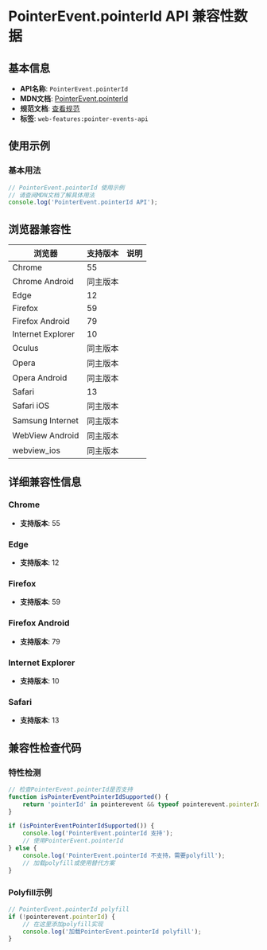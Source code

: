 # PointerEvent.pointerId API 兼容性数据

## 基本信息

- **API名称**: `PointerEvent.pointerId`
- **MDN文档**: [PointerEvent.pointerId](https://developer.mozilla.org/docs/Web/API/PointerEvent/pointerId)
- **规范文档**: [查看规范](https://w3c.github.io/pointerevents/#dom-pointerevent-pointerid)
- **标签**: `web-features:pointer-events-api`

## 使用示例

### 基本用法

```javascript
// PointerEvent.pointerId 使用示例
// 请查阅MDN文档了解具体用法
console.log('PointerEvent.pointerId API');
```

## 浏览器兼容性

| 浏览器 | 支持版本 | 说明 |
|--------|----------|------|
| Chrome | 55 |  |
| Chrome Android | 同主版本 |  |
| Edge | 12 |  |
| Firefox | 59 |  |
| Firefox Android | 79 |  |
| Internet Explorer | 10 |  |
| Oculus | 同主版本 |  |
| Opera | 同主版本 |  |
| Opera Android | 同主版本 |  |
| Safari | 13 |  |
| Safari iOS | 同主版本 |  |
| Samsung Internet | 同主版本 |  |
| WebView Android | 同主版本 |  |
| webview_ios | 同主版本 |  |

## 详细兼容性信息

### Chrome

- **支持版本**: 55

### Edge

- **支持版本**: 12

### Firefox

- **支持版本**: 59

### Firefox Android

- **支持版本**: 79

### Internet Explorer

- **支持版本**: 10

### Safari

- **支持版本**: 13

## 兼容性检查代码

### 特性检测

```javascript
// 检查PointerEvent.pointerId是否支持
function isPointerEventPointerIdSupported() {
    return 'pointerId' in pointerevent && typeof pointerevent.pointerId === 'function';
}

if (isPointerEventPointerIdSupported()) {
    console.log('PointerEvent.pointerId 支持');
    // 使用PointerEvent.pointerId
} else {
    console.log('PointerEvent.pointerId 不支持，需要polyfill');
    // 加载polyfill或使用替代方案
}
```

### Polyfill示例

```javascript
// PointerEvent.pointerId polyfill
if (!pointerevent.pointerId) {
    // 在这里添加polyfill实现
    console.log('加载PointerEvent.pointerId polyfill');
}
```

